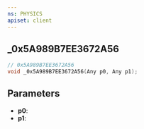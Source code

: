 ```yaml
---
ns: PHYSICS
apiset: client
---
```

## _0x5A989B7EE3672A56

```c
// 0x5A989B7EE3672A56
void _0x5A989B7EE3672A56(Any p0, Any p1);
```


## Parameters
* **p0**:
* **p1**: